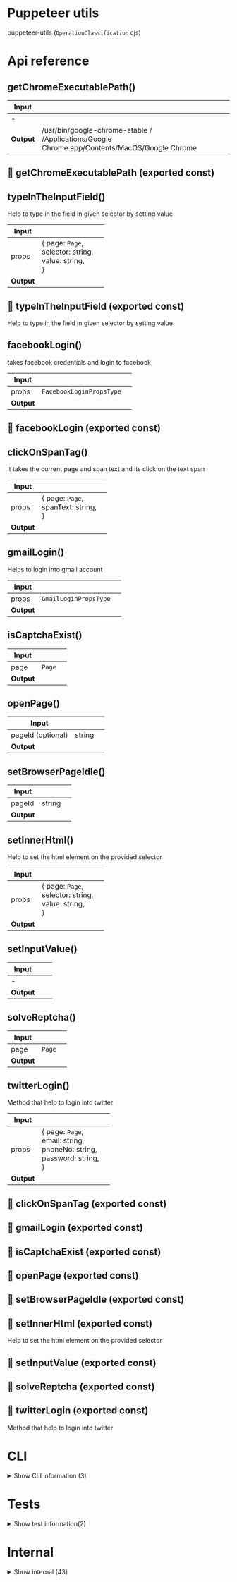 # Puppeteer utils

puppeteer-utils (`OperationClassification` cjs)



# Api reference

## getChromeExecutablePath()

| Input      |    |    |
| ---------- | -- | -- |
| - | | |
| **Output** | /usr/bin/google-chrome-stable / /Applications/Google Chrome.app/Contents/MacOS/Google Chrome   |    |



## 📄 getChromeExecutablePath (exported const)

## typeInTheInputField()

Help to type in the field in given selector by setting value


| Input      |    |    |
| ---------- | -- | -- |
| props | { page: `Page`, <br />selector: string, <br />value: string, <br /> } |  |
| **Output** |    |    |



## 📄 typeInTheInputField (exported const)

Help to type in the field in given selector by setting value


## facebookLogin()

takes facebook credentials and login to facebook


| Input      |    |    |
| ---------- | -- | -- |
| props | `FacebookLoginPropsType` |  |
| **Output** |    |    |



## 📄 facebookLogin (exported const)

## clickOnSpanTag()

it takes the current page and span text and its click on the text span


| Input      |    |    |
| ---------- | -- | -- |
| props | { page: `Page`, <br />spanText: string, <br /> } |  |
| **Output** |    |    |



## gmailLogin()

Helps to login into gmail account


| Input      |    |    |
| ---------- | -- | -- |
| props | `GmailLoginPropsType` |  |
| **Output** |    |    |



## isCaptchaExist()

| Input      |    |    |
| ---------- | -- | -- |
| page | `Page` |  |
| **Output** |    |    |



## openPage()

| Input      |    |    |
| ---------- | -- | -- |
| pageId (optional) | string |  |
| **Output** |    |    |



## setBrowserPageIdle()

| Input      |    |    |
| ---------- | -- | -- |
| pageId | string |  |,| status | boolean |  |
| **Output** |    |    |



## setInnerHtml()

Help to set the html element on the provided selector


| Input      |    |    |
| ---------- | -- | -- |
| props | { page: `Page`, <br />selector: string, <br />value: string, <br /> } |  |
| **Output** |    |    |



## setInputValue()

| Input      |    |    |
| ---------- | -- | -- |
| - | | |
| **Output** |    |    |



## solveReptcha()

| Input      |    |    |
| ---------- | -- | -- |
| page | `Page` |  |
| **Output** |    |    |



## twitterLogin()

Method that help to login into twitter


| Input      |    |    |
| ---------- | -- | -- |
| props | { page: `Page`, <br />email: string, <br />phoneNo: string, <br />password: string, <br /> } |  |
| **Output** |    |    |



## 📄 clickOnSpanTag (exported const)

## 📄 gmailLogin (exported const)

## 📄 isCaptchaExist (exported const)

## 📄 openPage (exported const)

## 📄 setBrowserPageIdle (exported const)

## 📄 setInnerHtml (exported const)

Help to set the html element on the provided selector


## 📄 setInputValue (exported const)

## 📄 solveReptcha (exported const)

## 📄 twitterLogin (exported const)

Method that help to login into twitter

# CLI

<details><summary>Show CLI information (3)</summary>
    
  # runBrowser()




| Input      |    |    |
| ---------- | -- | -- |
| - | | |
| **Output** |    |    |



## 📄 browserLunchOptions (exported const)

## 📄 runBrowser (exported const)

  </details>

# Tests

<details><summary>Show test information(2)</summary>
    
  # test()




| Input      |    |    |
| ---------- | -- | -- |
| - | | |
| **Output** |    |    |



## 📄 test (unexported const)

  </details>

# Internal

<details><summary>Show internal (43)</summary>
    
  # delay()

Handling the new page by checking all browser tabs and if exist then return the existing one for reuse
or create new one


| Input      |    |    |
| ---------- | -- | -- |
| ms | number |  |
| **Output** |    |    |



## foundOrNotXpath()

Utility function that always returns a boolean instead of throwing an error.
XPath version.


| Input      |    |    |
| ---------- | -- | -- |
| props | { page: `Page`, <br />selector: string, <br /> } |  |
| **Output** |    |    |



## foundOrNot()

Utility function that always returns a boolean instead of throwing an error.


| Input      |    |    |
| ---------- | -- | -- |
| props | { page: `Page`, <br />selector: string, <br />timeoutMilliseconds?: number, <br /> } |  |
| **Output** |    |    |



## getBrowserPageById()

| Input      |    |    |
| ---------- | -- | -- |
| browser | `Browser` |  |,| pageId | string |  |
| **Output** |    |    |



## getBrowserTabs()

| Input      |    |    |
| ---------- | -- | -- |
| browserInfo | `BrowserSession` |  |
| **Output** |    |    |



## getConnectedBrowsers()

| Input      |    |    |
| ---------- | -- | -- |
| - | | |
| **Output** |    |    |



## getIdlePage()

| Input      |    |    |
| ---------- | -- | -- |
| browser | `Browser` |  |
| **Output** |    |    |



## getNewPage()

| Input      |    |    |
| ---------- | -- | -- |
| browser | `Browser` |  |
| **Output** |    |    |



## logConsoleIfDebug()

Utility function to log console only if a Debug flag is set.
If the flag is not set, doesn't print anything.


| Input      |    |    |
| ---------- | -- | -- |
| props | { message: string, <br />debug: boolean, <br /> } |  |
| **Output** |    |    |



## openMultiTabs()

| Input      |    |    |
| ---------- | -- | -- |
| props | `OpenMultiTabProps` |  |
| **Output** |    |    |



## openNewBrowserOnChildProcess()

| Input      |    |    |
| ---------- | -- | -- |
| - | | |
| **Output** |    |    |



## openNewBrowser()

| Input      |    |    |
| ---------- | -- | -- |
| - | | |
| **Output** |    |    |



## racePromises()

Typescript


| Input      |    |    |
| ---------- | -- | -- |
| promises | {  }[] |  |
| **Output** |    |    |



## retryClickAndWaitSelector()

Utility function that loops waiting a second and checking
if selector showed up. Fails if it takes more than 30 seconds.

this is good to use instead of page.waitForTimeout + page.waitForSelector


| Input      |    |    |
| ---------- | -- | -- |
| props | { page: {  }, <br />selector: {  }, <br />selectorOptions?: {  }, <br />selectorToClick: string, <br />maxTime: number, <br /> } |  |
| **Output** |    |    |



## retryWaitSelector()

Utility function that loops waiting a second and checking
if selector showed up. Fails if it takes more than 30 seconds.

this is good to use instead of page.waitForTimeout + page.waitForSelector


| Input      |    |    |
| ---------- | -- | -- |
| props | { page: `Page`, <br />selector: string, <br />maxTime: number, <br /> } |  |
| **Output** |    |    |



## runBrowser()

| Input      |    |    |
| ---------- | -- | -- |
| - | | |
| **Output** |    |    |



## trueClick()

Utility function to call the element onclick event directly.
Success when clicking is improved over puppeteer page.click('selector')


| Input      |    |    |
| ---------- | -- | -- |
| props | { page: `Page`, <br />selector: string, <br /> } |  |
| **Output** |    |    |



## typeOnTheTargetWithXpathSelector()

Help to type in the input field using x-path


| Input      |    |    |
| ---------- | -- | -- |
| props | { page: `Page`, <br />selector: string, <br />text: string, <br /> } |  |
| **Output** |    |    |



## waitMilliseconds()

Utility functions to wait millisseconds. eg: 3000 waits 3 seconds


| Input      |    |    |
| ---------- | -- | -- |
| milliseconds | number |  |
| **Output** |    |    |



## 🔹 FacebookLoginPropsType

Properties: 

 | Name | Type | Description |
|---|---|---|
| email  | string |  |
| password  | string |  |
| page  | object |  |



## 🔹 GmailLoginPropsType

Properties: 

 | Name | Type | Description |
|---|---|---|
| email  | string |  |
| password  | string |  |
| page  | object |  |



## 🔹 NewPageProps

Properties: 

 | Name | Type | Description |
|---|---|---|
| pageId (optional) | string |  |



## 🔹 OpenMultiTabProps

Properties: 

 | Name | Type | Description |
|---|---|---|
| noOfTabs  | number |  |
| tabUrl  | string |  |
| browser  | object |  |



## 📄 browserLunchOptions (exported const)

## 📄 delay (exported const)

Handling the new page by checking all browser tabs and if exist then return the existing one for reuse
or create new one


## 📄 foundOrNotXpath (exported const)

Utility function that always returns a boolean instead of throwing an error.
XPath version.


## 📄 foundOrNot (exported const)

Utility function that always returns a boolean instead of throwing an error.


## 📄 getBrowserPageById (exported const)

## 📄 getBrowserTabs (exported const)

## 📄 getConnectedBrowsers (exported const)

## 📄 getIdlePage (exported const)

## 📄 getNewPage (exported const)

## 📄 logConsoleIfDebug (exported const)

Utility function to log console only if a Debug flag is set.
If the flag is not set, doesn't print anything.


## 📄 openMultiTabs (exported const)

## 📄 openNewBrowserOnChildProcess (exported const)

## 📄 openNewBrowser (exported const)

## 📄 racePromises (exported const)

## 📄 retryClickAndWaitSelector (exported const)

Utility function that loops waiting a second and checking
if selector showed up. Fails if it takes more than 30 seconds.

this is good to use instead of page.waitForTimeout + page.waitForSelector


## 📄 retryWaitSelector (exported const)

Utility function that loops waiting a second and checking
if selector showed up. Fails if it takes more than 30 seconds.

this is good to use instead of page.waitForTimeout + page.waitForSelector


## 📄 runBrowser (exported const)

## 📄 trueClick (exported const)

Utility function to call the element onclick event directly.
Success when clicking is improved over puppeteer page.click('selector')


## 📄 typeOnTheTargetWithXpathSelector (exported const)

Help to type in the input field using x-path


## 📄 waitMilliseconds (exported const)

Utility functions to wait millisseconds. eg: 3000 waits 3 seconds
  </details>


